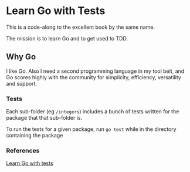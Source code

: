 # Learn Go with Tests

This is a code-along to the excellent book by the same name.

The mission is to learn Go and to get used to TDD.

## Why Go

I like Go. Also I need a second programming language in my tool belt, and Go scores highly with the community for
simplicity, efficiency, versatility and support.

### Tests

Each sub-folder (eg `/integers`) includes a bunch of tests written for the package that that sub-folder is.

To run the tests for a given package, run `go test` while in the directory containing the package

### References

[Learn Go with tests](https://quii.gitbook.io/learn-go-with-tests)
